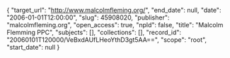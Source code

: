 {
  "target_url": "http://www.malcolmfleming.org/", 
  "end_date": null, 
  "date": "2006-01-01T12:00:00", 
  "slug": 45908020, 
  "publisher": "malcolmfleming.org", 
  "open_access": true, 
  "npld": false, 
  "title": "Malcolm Flemming PPC", 
  "subjects": [], 
  "collections": [], 
  "record_id": "20060101T120000/VeBxdAUfLHeoYthD3gt5AA==", 
  "scope": "root", 
  "start_date": null
}

